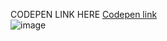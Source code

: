 
CODEPEN LINK HERE
<a href="https://codepen.io/nvite8008/pen/OJELGpW">Codepen link</a><br>
![image](https://user-images.githubusercontent.com/77773407/210868338-2e88e5c2-fdf2-4cb8-8572-fea24f0eff16.png)

